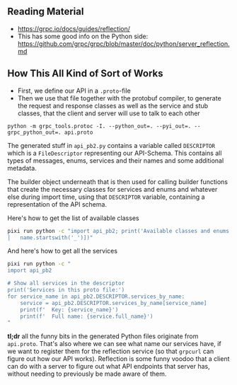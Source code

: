 ## Reading Material

- https://grpc.io/docs/guides/reflection/
- This has some good info on the Python side: https://github.com/grpc/grpc/blob/master/doc/python/server_reflection.md

## How This All Kind of Sort of Works

- First, we define our API in a `.proto`-file
- Then we use that file together with the protobuf compiler, to generate the request and response classes as well as the service and stub classes, that the client and server will use to talk to each other

```
python -m grpc_tools.protoc -I. --python_out=. --pyi_out=. --grpc_python_out=. api.proto
```


The generated stuff in `api_pb2.py` contains a variable called `DESCRIPTOR` which is a `FileDescriptor` representing our API-Schema. This contains all types of messages, enums, services and their names and some additional metadata.

The builder object underneath that is then used for calling builder functions that create the necessary classes for services and enums and whatever else during import time, using that `DESCRIPTOR` variable, containing a representation of the API schema.

Here's how to get the list of available classes
```bash
pixi run python -c "import api_pb2; print('Available classes and enums:'); print([name for name in dir(api_pb2) if not                  │
│   name.startswith('_')])"
```

And here's how to get all the services
```bash
pixi run python -c "
import api_pb2

# Show all services in the descriptor
print('Services in this proto file:')
for service_name in api_pb2.DESCRIPTOR.services_by_name:
    service = api_pb2.DESCRIPTOR.services_by_name[service_name]
    print(f'  Key: {service_name}')
    print(f'  Full name: {service.full_name}')
"
```


**tl;dr** all the funny bits in the generated Python files originate from `api.proto`. That's also where we can see what name our services have, if we want to register them for the reflection service (so that `grpcurl` can figure out how our API works). Reflection is some funny voodoo that a client can do with a server to figure out what API endpoints that server has, without needing to previously be made aware of them.
